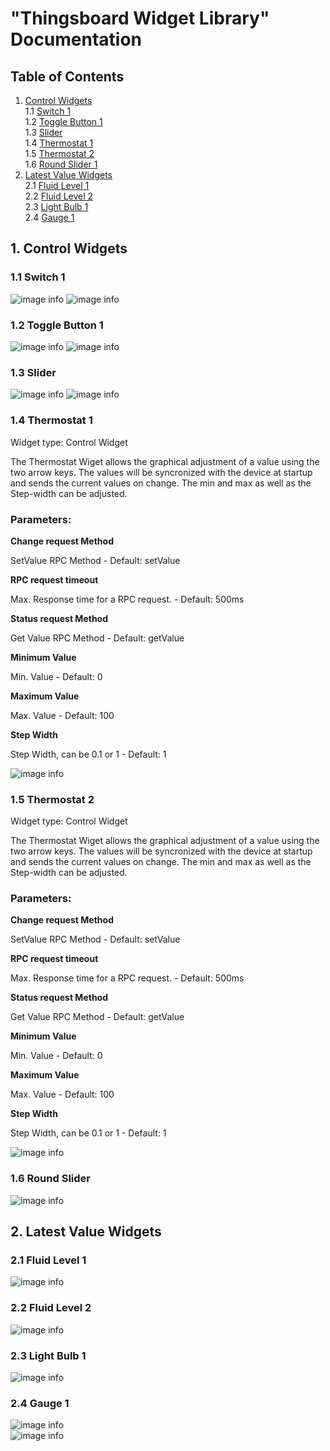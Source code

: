 # "Thingsboard Widget Library" Documentation

## Table of Contents
1. [Control Widgets](#controlwidgets)  
	1.1 [Switch 1](#switch1)  
	1.2 [Toggle Button 1](#togglebutton1)  
	1.3 [Slider](#slider)  
	1.4 [Thermostat 1](#thermostat1)  
	1.5 [Thermostat 2](#thermostat2)  
	1.6 [Round Slider 1](#roundslider1) 
2. [Latest Value Widgets](#latestvaluewidgets)  
   2.1 [Fluid Level 1](#fluidlevel1)  
   2.2 [Fluid Level 2](#fluidlevel2)  
   2.3 [Light Bulb 1](#lightbulb1)  	
   2.4 [Gauge 1](#gauge1)  

<div id="controlwidgets"/>

## 1. Control Widgets

<div id="switch1"/>

### 1.1 Switch 1

![image info](./pictures/switch11.png)
![image info](./pictures/switch12.png) 

<div id="togglebutton1"/>

### 1.2 Toggle Button 1

![image info](./pictures/togglebutton11.png)
![image info](./pictures/togglebutton12.png) 

<div id="slider"/>

### 1.3 Slider

![image info](./pictures/slider1.png)
![image info](./pictures/slider2.png) 

<div id="thermostat1"/>

### 1.4 Thermostat 1

Widget type: Control Widget

The Thermostat Wiget allows the graphical adjustment of a value using the two arrow keys. The values will be syncronized with the device at startup and sends the current values on change. The min and max as well as the Step-width can be adjusted.

### Parameters:


**Change request Method**

SetValue RPC Method - Default: setValue

**RPC request timeout**

Max. Response time for a RPC request. - Default: 500ms

**Status request Method**

Get Value RPC Method - Default: getValue

**Minimum Value**

Min. Value - Default: 0
   
**Maximum Value**

Max. Value - Default: 100   

**Step Width**

Step Width, can be 0.1 or 1 - Default: 1   
   

![image info](./pictures/thermostat11.png)

<div id="thermostat2"/>

### 1.5 Thermostat 2

Widget type: Control Widget

The Thermostat Wiget allows the graphical adjustment of a value using the two arrow keys. The values will be syncronized with the device at startup and sends the current values on change. The min and max as well as the Step-width can be adjusted.

### Parameters:


**Change request Method**

SetValue RPC Method - Default: setValue

**RPC request timeout**

Max. Response time for a RPC request. - Default: 500ms

**Status request Method**

Get Value RPC Method - Default: getValue

**Minimum Value**

Min. Value - Default: 0
   
**Maximum Value**

Max. Value - Default: 100   

**Step Width**

Step Width, can be 0.1 or 1 - Default: 1   
   

![image info](./pictures/thermostat21.png)

<div id="roundslider"/>

### 1.6 Round Slider

![image info](./pictures/roundslider11.png)

<div id="latestvaluewidgets"/>

## 2. Latest Value Widgets

<div id="fluidlevel1"/>

### 2.1 Fluid Level 1

![image info](./pictures/fluidlevel11.png)  

<div id="fluidlevel2"/>

### 2.2 Fluid Level 2

![image info](./pictures/fluidlevel21.png)  

<div id="lightbulb1"/>

### 2.3 Light Bulb 1

![image info](./pictures/lightbulb11.png)  

<div id="gauge1"/>

### 2.4 Gauge 1

![image info](./pictures/gauge11.png)  
![image info](./pictures/gauge12.png)  